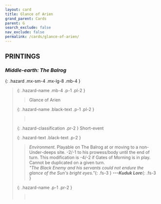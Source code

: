 ```yaml
---
layout: card
title: Glance of Arien
grand_parent: Cards
parent: G
search_exclude: false
nav_exclude: false
permalink: /cards/glance-of-arien/
---
```


## PRINTINGS


### _Middle-earth: The Balrog_

{: .hazard .mx-sm-4 .mx-lg-8 .mb-4 }
> {: .hazard-name .mb-4 .p-1 .pl-2 }
> > <div class="hazard-mp"></div>
> > <div class="card-name">Glance of Arien</div>
>
> {: .hazard-name .black-text .p-1 .pl-2 }
> > &nbsp;
>
> {: .hazard-classification .pr-2 }
> Short-event
>
> {: .hazard-text .black-text .p-2 }
> > _Environment._ Playable on The Balrog at or moving to a non-Under-deeps site. -2/-1 to his prowess/body until the end of turn. This modification is -4/-2 if Gates of Morning is in play. Cannot be duplicated on a given turn. <br>_"The Black Enemy and his servants could not endure the glance of the Sun's bright eyes."_{: .fs-3 } ***---&#65279;Kuduk Lore***{: .fs-3 } 
>
> {: .hazard-name .p-1 .pr-2 }
> > <div class="card-shield"></div>
> > <div class="card-corruption">&nbsp;</div>
